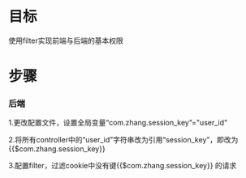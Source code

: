 # 目标

使用filter实现前端与后端的基本权限

# 步骤

### 后端

1.更改配置文件，设置全局变量“com.zhang.session_key”="user_id"

2.将所有controller中的“user_id”字符串改为引用“session_key”，即改为{{$com.zhang.session_key}}

3.配置filter，过滤cookie中没有键{{$com.zhang.session_key}} 的请求

